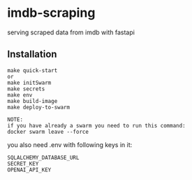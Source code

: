 # imdb-scraping
serving scraped data from imdb with fastapi

## Installation
```
make quick-start
or
make initSwarm
make secrets
make env
make build-image
make deploy-to-swarm

NOTE:
if you have already a swarm you need to run this command:
docker swarm leave --force
```

you also need .env with following keys in it:
```
SQLALCHEMY_DATABASE_URL
SECRET_KEY
OPENAI_API_KEY
```

